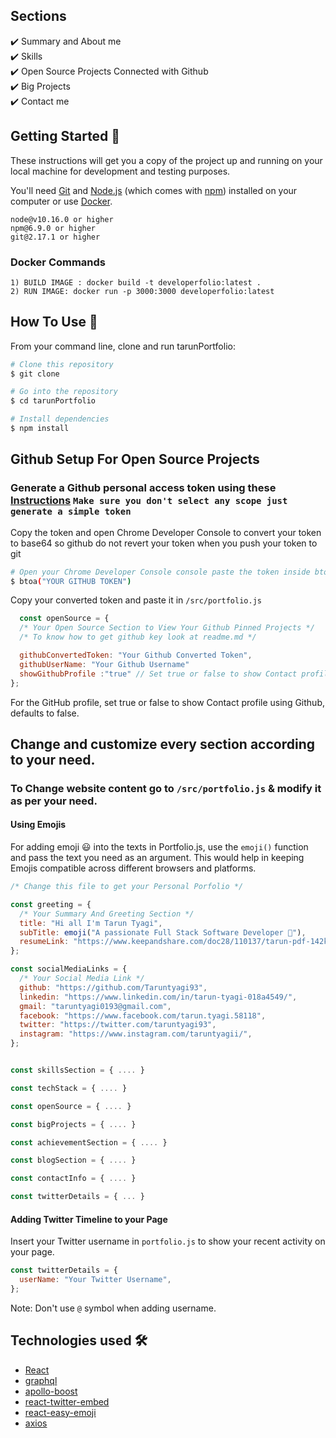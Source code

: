 ## Sections

✔️ Summary and About me\
✔️ Skills \
✔️ Open Source Projects Connected with Github\
✔️ Big Projects\
✔️ Contact me

## Getting Started 🚀

These instructions will get you a copy of the project up and running on your local machine for development and testing purposes.

You'll need [Git](https://git-scm.com) and [Node.js](https://nodejs.org/en/download/) (which comes with [npm](http://npmjs.com)) installed on your computer or use [Docker](https://www.docker.com/products/docker-desktop).

```
node@v10.16.0 or higher
npm@6.9.0 or higher
git@2.17.1 or higher
```

### Docker Commands

```
1) BUILD IMAGE : docker build -t developerfolio:latest .
2) RUN IMAGE: docker run -p 3000:3000 developerfolio:latest
```

## How To Use 🔧

From your command line, clone and run tarunPortfolio:

```bash
# Clone this repository
$ git clone

# Go into the repository
$ cd tarunPortfolio

# Install dependencies
$ npm install

```

## Github Setup For Open Source Projects

### Generate a Github personal access token using these [Instructions](https://help.github.com/en/github/authenticating-to-github/creating-a-personal-access-token-for-the-command-line) `Make sure you don't select any scope just generate a simple token`

Copy the token and open Chrome Developer Console to convert your token to base64 so github do not revert your token when you push your token to git

```bash
# Open your Chrome Developer Console console paste the token inside btoa
$ btoa("YOUR GITHUB TOKEN")
```

Copy your converted token and paste it in `/src/portfolio.js`

```javascript
  const openSource = {
  /* Your Open Source Section to View Your Github Pinned Projects */
  /* To know how to get github key look at readme.md */

  githubConvertedToken: "Your Github Converted Token",
  githubUserName: "Your Github Username"
  showGithubProfile :"true" // Set true or false to show Contact profile using Github, defaults to false
};
```

For the GitHub profile, set true or false to show Contact profile using Github, defaults to false.

## Change and customize every section according to your need.

### To Change website content go to `/src/portfolio.js` & modify it as per your need.

#### Using Emojis

For adding emoji 😃 into the texts in Portfolio.js, use the `emoji()` function and pass the text you need as an argument. This would help in keeping Emojis compatible across different browsers and platforms.

```javascript
/* Change this file to get your Personal Porfolio */

const greeting = {
  /* Your Summary And Greeting Section */
  title: "Hi all I'm Tarun Tyagi",
  subTitle: emoji("A passionate Full Stack Software Developer 🚀"),
  resumeLink: "https://www.keepandshare.com/doc28/110137/tarun-pdf-142k?da=y"
};

const socialMediaLinks = {
  /* Your Social Media Link */
  github: "https://github.com/Taruntyagi93",
  linkedin: "https://www.linkedin.com/in/tarun-tyagi-018a4549/",
  gmail: "taruntyagi0193@gmail.com",
  facebook: "https://www.facebook.com/tarun.tyagi.58118",
  twitter: "https://twitter.com/taruntyagi93",
  instagram: "https://www.instagram.com/taruntyagii/",
};


const skillsSection = { .... }

const techStack = { .... }

const openSource = { .... }

const bigProjects = { .... }

const achievementSection = { .... }

const blogSection = { .... }

const contactInfo = { .... }

const twitterDetails = { ... }

```

#### Adding Twitter Timeline to your Page

Insert your Twitter username in `portfolio.js` to show your recent activity on your page.

```javascript
const twitterDetails = {
  userName: "Your Twitter Username",
};
```

Note: Don't use `@` symbol when adding username.

## Technologies used 🛠️

- [React](https://reactjs.org/)
- [graphql](https://graphql.org/)
- [apollo-boost](https://www.apollographql.com/docs/react/get-started/)
- [react-twitter-embed](https://github.com/saurabhnemade/react-twitter-embed)
- [react-easy-emoji](https://github.com/appfigures/react-easy-emoji)
- [axios](https://github.com/axios/axios)
